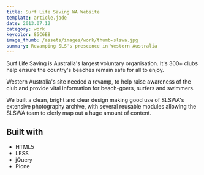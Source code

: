 ```yaml
---
title: Surf Life Saving WA Website
template: article.jade
date: 2013.07.12
category: work
keycolor: 85C6E8
image_thumb: /assets/images/work/thumb-slswa.jpg
summary: Revamping SLS's prescence in Western Australia
---
```


Surf Life Saving is Australia's largest voluntary organisation. It's 300+ clubs help ensure the country's beaches remain safe for all to enjoy.

Western Australia's site needed a revamp, to help raise awareness of the club and provide vital information for beach-goers, surfers and swimmers.

We built a clean, bright and clear design making good use of SLSWA's extensive photography archive, with several reusable modules allowing the SLSWA team to clerly map out a huge amount of content.

## Built with

- HTML5
- LESS
- jQuery
- Plone




